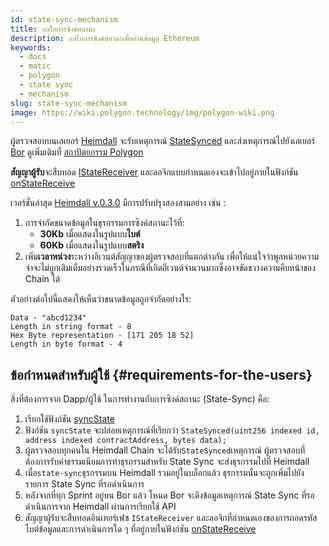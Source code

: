 ```yaml
---
id: state-sync-mechanism
title: กลไกการซิงค์สถานะ
description: กลไกการซิงค์สถานะเพื่ออ่านข้อมูล Ethereum
keywords:
  - docs
  - matic
  - polygon
  - state sync
  - mechanism
slug: state-sync-mechanism
image: https://wiki.polygon.technology/img/polygon-wiki.png
---
```


ผู้ตรวจสอบบนเลเยอร์ [Heimdall](/docs/maintain/glossary.md#heimdall) จะรับเหตุการณ์ [StateSynced](https://github.com/maticnetwork/contracts/blob/a4c26d59ca6e842af2b8d2265be1da15189e29a4/contracts/root/stateSyncer/StateSender.sol#L24) และส่งเหตุการณ์ไปยังเลเยอร์ [Bor](/docs/maintain/glossary.md#bor) ดูเพิ่มเติมที่ [สถาปัตยกรรม Polygon](/docs/pos/polygon-architecture)

**สัญญาผู้รับ**จะสืบทอด [IStateReceiver](https://github.com/maticnetwork/genesis-contracts/blob/master/contracts/IStateReceiver.sol) และลอจิกแบบกำหนดเองจะเข้าไปอยู่ภายในฟังก์ชัน [onStateReceive](https://github.com/maticnetwork/genesis-contracts/blob/05556cfd91a6879a8190a6828428f50e4912ee1a/contracts/IStateReceiver.sol#L5)

เวอร์ชั่นล่าสุด [Heimdall v.0.3.0](https://github.com/maticnetwork/heimdall/releases/tag/v0.3.0) มีการปรับปรุงสองสามอย่าง เช่น :
1. การจำกัดขนาดข้อมูลในธุรกรรมการซิงค์สถานะไว้ที่:
    * **30Kb** เมื่อแสดงในรูปแบบ**ไบต์**
    * **60Kb** เมื่อแสดงในรูปแบบ**สตริง**
2. เพิ่ม**เวลาหน่วง**ระหว่างอีเวนต์สัญญาของผู้ตรวจสอบที่แตกต่างกัน เพื่อให้แน่ใจว่าพูลหน่วยความจำจะไม่ถูกเติมเต็มอย่างรวดเร็วในกรณีที่เกิดอีเวนต์จำนวนมากซึ่งอาจขัดขวางความคืบหน้าของ Chain ได้

ตัวอย่างต่อไปนี้แสดงให้เห็นว่าขนาดข้อมูลถูกจำกัดอย่างไร:

```
Data - "abcd1234"
Length in string format - 8
Hex Byte representation - [171 205 18 52]
Length in byte format - 4
```

## ข้อกำหนดสำหรับผู้ใช้ {#requirements-for-the-users}

สิ่งที่ต้องการจาก Dapp/ผู้ใช้ ในการทำงานกับการซิงค์สถานะ (State-Sync) คือ:

1. เรียกใช้ฟังก์ชัน [syncState](https://github.com/maticnetwork/contracts/blob/19163ddecf91db17333859ae72dd73c91bee6191/contracts/root/stateSyncer/StateSender.sol#L33)
2. ฟังก์ชัน `syncState` จะปล่อยเหตุการณ์ที่เรียกว่า `StateSynced(uint256 indexed id, address indexed contractAddress, bytes data);`
3. ผู้ตรวจสอบทุกคนใน Heimdall Chain จะได้รับ`StateSynced`เหตุการณ์ ผู้ตรวจสอบที่ต้องการรับค่าธรรมเนียมการทำธุรกรรมสำหรับ State Sync จะส่งธุรกรรมไปที่ Heimdall
4. เมื่อ`state-sync`ธุรกรรมบน Heimdall รวมอยู่ในบล็อกแล้ว ธุรกรรมนั้นจะถูกเพิ่มไปยังรายการ State Sync ที่รอดำเนินการ
5. หลังจากที่ทุก Sprint อยู่บน Bor แล้ว โหนด Bor จะดึงข้อมูลเหตุการณ์ State Sync ที่รอดำเนินการจาก Heimdall ผ่านการเรียกใช้ API
6. สัญญาผู้รับจะสืบทอดอินเทอร์เฟซ `IStateReceiver` และลอจิกที่กำหนดเองของการถอดรหัสไบต์ข้อมูลและการดำเนินการใด ๆ ที่อยู่ภายในฟังก์ชัน [onStateReceive](https://github.com/maticnetwork/genesis-contracts/blob/master/contracts/IStateReceiver.sol)
